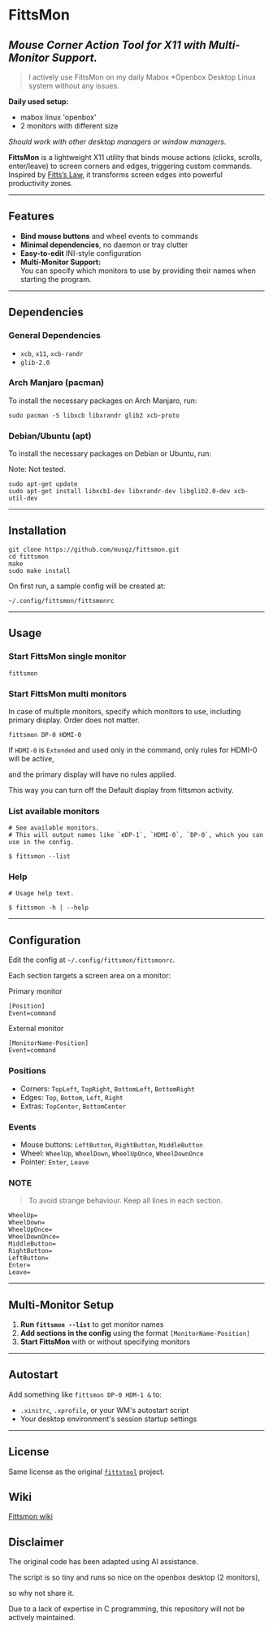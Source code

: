 # FittsMon

## _Mouse Corner Action Tool for X11  with Multi-Monitor Support._

> I actively use FittsMon on my daily Mabox *Openbox Desktop Linux system without any issues.

**Daily used setup:**

- mabox linux 'openbox'
- 2 monitors with different size

_Should work with other desktop managers or window managers._

**FittsMon** is a lightweight X11 utility that binds mouse actions (clicks, scrolls, enter/leave) to screen corners and edges, triggering custom commands.
Inspired by [Fitts’s Law](https://en.wikipedia.org/wiki/Fitts%27s_law), it transforms screen edges into powerful productivity zones.

---

## Features

- **Bind mouse buttons** and wheel events to commands
- **Minimal dependencies**, no daemon or tray clutter
- **Easy-to-edit** INI-style configuration
- **Multi-Monitor Support:**  
You can specify which monitors to use by providing their names when starting the program.

---

## Dependencies

### General Dependencies

- `xcb`, `x11`, `xcb-randr`
- `glib-2.0`

### Arch Manjaro (pacman)

To install the necessary packages on Arch Manjaro, run:

```
sudo pacman -S libxcb libxrandr glib2 xcb-proto
```

### Debian/Ubuntu (apt)

To install the necessary packages on Debian or Ubuntu, run: 

Note: Not tested.

```
sudo apt-get update
sudo apt-get install libxcb1-dev libxrandr-dev libglib2.0-dev xcb-util-dev
```

---

## Installation

```
git clone https://github.com/musqz/fittsmon.git
cd fittsmon
make
sudo make install
```

On first run, a sample config will be created at:

```
~/.config/fittsmon/fittsmonrc
```

---

## Usage

### Start FittsMon single monitor

```
fittsmon 
```

### Start FittsMon multi monitors

In case of multiple monitors, specify which monitors to use, including primary display. Order does not matter.

```
fittsmon DP-0 HDMI-0
```

If `HDMI-0` is `Extended` and used only in the command, only rules for HDMI-0 will be active, 

and the primary display will have no rules applied.

This way you can turn off the Default display from fittsmon activity.

### List available monitors

```
# See available monitors.
# This will output names like `eDP-1`, `HDMI-0`, `DP-0`, which you can use in the config.

$ fittsmon --list 
```

### Help

```
# Usage help text.

$ fittsmon -h | --help 
```

---

## Configuration

Edit the config at `~/.config/fittsmon/fittsmonrc`.

Each section targets a screen area on a monitor:

Primary monitor

```
[Position]
Event=command
```

External monitor

```
[MonitorName-Position]
Event=command

```

### Positions

- Corners: `TopLeft`, `TopRight`, `BottomLeft`, `BottomRight`
- Edges: `Top`, `Bottom`, `Left`, `Right`
- Extras: `TopCenter`, `BottomCenter`

### Events

- Mouse buttons: `LeftButton`, `RightButton`, `MiddleButton`
- Wheel: `WheelUp`, `WheelDown`, `WheelUpOnce`, `WheelDownOnce`
- Pointer: `Enter`, `Leave`

### NOTE

> To avoid strange behaviour. Keep all lines in each section.

```
WheelUp=
WheelDown=
WheelUpOnce=
WheelDownOnce=
MiddleButton=
RightButton=
LeftButton=
Enter=
Leave=
```
---

## Multi-Monitor Setup

1. **Run `fittsmon --list`** to get monitor names  
2. **Add sections in the config** using the format `[MonitorName-Position]`  
3. **Start FittsMon** with or without specifying monitors

---

## Autostart

Add something like `fittsmon DP-0 HDM-1 &` to:
- `.xinitrc`, `.xprofile`, or your WM's autostart script
- Your desktop environment's session startup settings

---

## License

Same license as the original [`fittstool`](https://github.com/napcok/fittstool) project.

## Wiki

[Fittsmon wiki](https://github.com/musqz/fittsmon/wiki/FittsMon-Wiki:)
    
## Disclaimer 

The original code has been adapted using AI assistance. 

The script is so tiny and runs so nice on the openbox desktop (2 monitors), 

so why not share it.

Due to a lack of expertise in C programming, this repository will not be actively maintained. 
